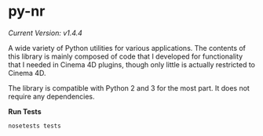 # py-nr

*Current Version: v1.4.4*

A wide variety of Python utilities for various applications. The contents of
this library is mainly composed of code that I developed for functionality that
I needed in Cinema 4D plugins, though only little is actually restricted to
Cinema 4D.

The library is compatible with Python 2 and 3 for the most part. It does not
require any dependencies.

__Run Tests__

    nosetests tests
